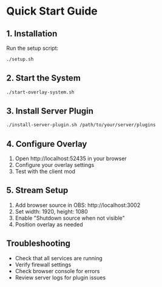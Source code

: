 # Quick Start Guide

## 1. Installation
Run the setup script:
```bash
./setup.sh
```

## 2. Start the System
```bash
./start-overlay-system.sh
```

## 3. Install Server Plugin
```bash
./install-server-plugin.sh /path/to/your/server/plugins
```

## 4. Configure Overlay
1. Open http://localhost:52435 in your browser
2. Configure your overlay settings
3. Test with the client mod

## 5. Stream Setup
1. Add browser source in OBS: http://localhost:3002
2. Set width: 1920, height: 1080
3. Enable "Shutdown source when not visible"
4. Position overlay as needed

## Troubleshooting
- Check that all services are running
- Verify firewall settings
- Check browser console for errors
- Review server logs for plugin issues
